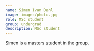 ```yaml
---
name: Simen Ivan Dahl
image: images/photo.jpg
role: MSc student
group: undergrad
description: MSc student
---
```


Simen is a masters student in the group.

